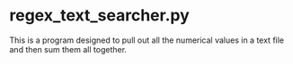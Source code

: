 # regex_text_searcher.py
This is a program designed to pull out all the numerical values in a text file and then sum them all together.
